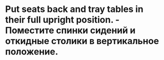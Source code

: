 # Put seats back and tray tables in their full upright position. - Поместите спинки сидений и откидные столики в вертикальное положение.
